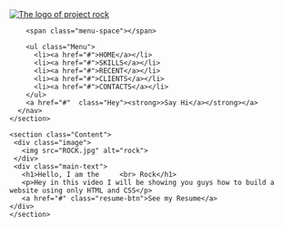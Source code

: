 <!DOCTYPE html>
<html>

<head>
	<meta charset="utf-8">
	<title>ROCK</title>
	<link href="style.css" rel="stylesheet" type="text/css" />
</head>

<body>
	<section id="main">
		<nav>
			<a href="#" class="logo">
				<img src="UNDER ARMOUR.png" alt="The logo of project rock">
        </a>

        <span class="menu-space"></span>
        
        <ul class="Menu">
          <li><a href="#">HOME</a></li>
          <li><a href="#">SKILLS</a></li>
          <li><a href="#">RECENT</a></li>
          <li><a href="#">CLIENTS</a></li>
          <li><a href="#">CONTACTS</a></li>
        </ul>
        <a href="#"  class="Hey"><strong>>Say Hi</a></strong></a>
      </nav>
    </section>

    <section class="Content">
     <div class="image">
       <img src="ROCK.jpg" alt="rock">
     </div>
     <div class="main-text">
       <h1>Hello, I am the     <br> Rock</h1>
       <p>Hey in this video I will be showing you guys how to build a website using only HTML and CSS</p>
       <a href="#" class="resume-btn">See my Resume</a>
    </div>
    </section>
  </body>
</html>
